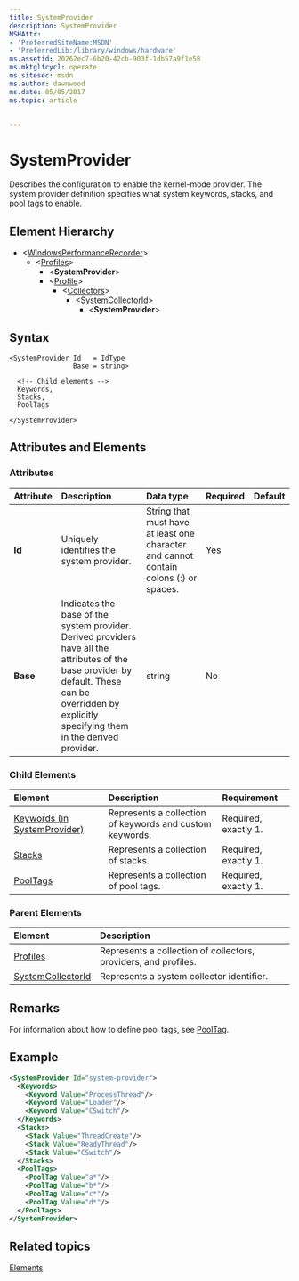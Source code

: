 ```yaml
---
title: SystemProvider
description: SystemProvider
MSHAttr:
- 'PreferredSiteName:MSDN'
- 'PreferredLib:/library/windows/hardware'
ms.assetid: 20262ec7-6b20-42cb-903f-1db57a9f1e58
ms.mktglfcycl: operate
ms.sitesec: msdn
ms.author: dawnwood
ms.date: 05/05/2017
ms.topic: article


---
```



# SystemProvider

Describes the configuration to enable the kernel-mode provider. The system provider definition specifies what system keywords, stacks, and pool tags to enable.


## Element Hierarchy

* \<[WindowsPerformanceRecorder](windowsperformancerecorder.md)\>
  * \<[Profiles](profiles.md)\>
    * \<**SystemProvider**\>
    * \<[Profile](profile-wpr.md)\>
      * \<[Collectors](collectors.md)\>
        * \<[SystemCollectorId](systemcollectorid.md)\>
          * \<**SystemProvider**\>


## Syntax

```
<SystemProvider Id   = IdType
                Base = string>

  <!-- Child elements -->
  Keywords,
  Stacks,
  PoolTags

</SystemProvider>
```


## Attributes and Elements


### Attributes

| Attribute | Description                                                                                                                                                                                          | Data type                                                                             | Required | Default |
| :-------- | :--------------------------------------------------------------------------------------------------------------------------------------------------------------------------------------------------- | :------------------------------------------------------------------------------------ | :------- | :------ |
| **Id**    | Uniquely identifies the system provider.                                                                                                                                                             | String that must have at least one character and cannot contain colons (:) or spaces. | Yes      |         |
| **Base**  | Indicates the base of the system provider. Derived providers have all the attributes of the base provider by default. These can be overridden by explicitly specifying them in the derived provider. | string                                                                                | No       |         |


### Child Elements

| Element                                                         | Description                                              | Requirement          |
| :-------------------------------------------------------------- | :------------------------------------------------------- | :------------------- |
| [Keywords (in SystemProvider)](keywords--in-systemprovider-.md) | Represents a collection of keywords and custom keywords. | Required, exactly 1. |
| [Stacks](stacks.md)                                             | Represents a collection of stacks.                       | Required, exactly 1. |
| [PoolTags](pooltags.md)                                         | Represents a collection of pool tags.                    | Required, exactly 1. |


### Parent Elements

| Element                                   | Description                                                     |
| :---------------------------------------- | :-------------------------------------------------------------- |
| [Profiles](profiles.md)                   | Represents a collection of collectors, providers, and profiles. |
| [SystemCollectorId](systemcollectorid.md) | Represents a system collector identifier.                       |


## Remarks

For information about how to define pool tags, see [PoolTag](pooltag.md).


## Example

```xml
<SystemProvider Id="system-provider">
  <Keywords>
    <Keyword Value="ProcessThread"/>
    <Keyword Value="Loader"/>
    <Keyword Value="CSwitch"/>
  </Keywords>
  <Stacks>
    <Stack Value="ThreadCreate"/>
    <Stack Value="ReadyThread"/>
    <Stack Value="CSwitch"/>
  </Stacks>
  <PoolTags>
    <PoolTag Value="a*"/>
    <PoolTag Value="b*"/> 
    <PoolTag Value="c*"/> 
    <PoolTag Value="d*"/> 
  </PoolTags>
</SystemProvider>
```


## Related topics

[Elements](elements.md)

